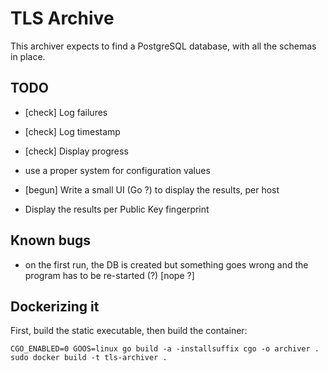 # TLS Archive

This archiver expects to find a PostgreSQL database, with all the schemas in place.

## TODO

* [check] Log failures
* [check] Log timestamp
* [check] Display progress
* use a proper system for configuration values

* [begun] Write a small UI (Go ?) to display the results, per host
* Display the results per Public Key fingerprint

## Known bugs

* on the first run, the DB is created but something goes wrong and the program has to be re-started (?) [nope ?]

## Dockerizing it

First, build the static executable, then build the container:

    CGO_ENABLED=0 GOOS=linux go build -a -installsuffix cgo -o archiver .
    sudo docker build -t tls-archiver .
